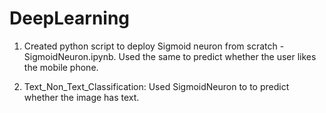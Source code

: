 # DeepLearning

1) Created python script to deploy Sigmoid neuron from scratch - SigmoidNeuron.ipynb. Used the same to predict whether the user likes the mobile phone.

2) Text_Non_Text_Classification: Used SigmoidNeuron to to predict whether the image has text.
